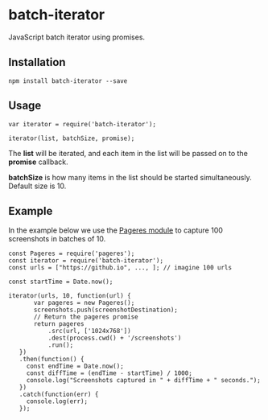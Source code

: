 # batch-iterator
JavaScript batch iterator using promises.

## Installation

```
npm install batch-iterator --save
```

## Usage

```
var iterator = require('batch-iterator');

iterator(list, batchSize, promise);
```

The **list** will be iterated, and each item in the list will be passed on to
the **promise** callback.

**batchSize** is how many items in the list should be started simultaneously.
Default size is 10.

## Example
In the example below we use the [Pageres module](https://github.com/sindresorhus/pageres)
to capture 100 screenshots in batches of 10.

```
const Pageres = require('pageres');
const iterator = require('batch-iterator');
const urls = ["https://github.io", ..., ]; // imagine 100 urls

const startTime = Date.now();

iterator(urls, 10, function(url) {
       var pageres = new Pageres();
       screenshots.push(screenshotDestination);
       // Return the pageres promise
       return pageres
           .src(url, ['1024x768'])
           .dest(process.cwd() + '/screenshots')
           .run();
   })
   .then(function() {
     const endTime = Date.now();
     const diffTime = (endTime - startTime) / 1000;
     console.log("Screenshots captured in " + diffTime + " seconds.");
   })
   .catch(function(err) {
     console.log(err);
   });
```
